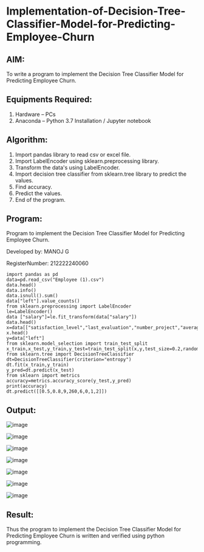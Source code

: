 # Implementation-of-Decision-Tree-Classifier-Model-for-Predicting-Employee-Churn

## AIM:
To write a program to implement the Decision Tree Classifier Model for Predicting Employee Churn.

## Equipments Required:
1. Hardware – PCs
2. Anaconda – Python 3.7 Installation / Jupyter notebook

## Algorithm:

1. Import pandas library to read csv or excel file.
2. Import LabelEncoder using sklearn.preprocessing library.
3. Transform the data's using LabelEncoder.
4. Import decision tree classifier from sklearn.tree library to predict the values.
5. Find accuracy.
6. Predict the values.
7. End of the program.

## Program:
Program to implement the Decision Tree Classifier Model for Predicting Employee Churn.

Developed by: MANOJ G

RegisterNumber: 212222240060

```
import pandas as pd
data=pd.read_csv("Employee (1).csv")
data.head()
data.info()
data.isnull().sum()
data["left"].value_counts()
from sklearn.preprocessing import LabelEncoder
le=LabelEncoder()
data ["salary"]=le.fit_transform(data["salary"])
data.head()
x=data[["satisfaction_level","last_evaluation","number_project","average_montly_hours","time_spend_company","Work_accident","promotion_last_5years","salary"]]
x.head()
y=data["left"]
from sklearn.model_selection import train_test_split
x_train,x_test,y_train,y_test=train_test_split(x,y,test_size=0.2,random_state=100)
from sklearn.tree import DecisionTreeClassifier
dt=DecisionTreeClassifier(criterion="entropy")
dt.fit(x_train,y_train)
y_pred=dt.predict(x_test)
from sklearn import metrics
accuracy=metrics.accuracy_score(y_test,y_pred)
print(accuracy)
dt.predict([[0.5,0.8,9,260,6,0,1,2]])
```

## Output:

![image](https://github.com/Sriram8452/Implementation-of-Decision-Tree-Classifier-Model-for-Predicting-Employee-Churn/assets/118708032/9863ba0f-6dc6-48b9-b6ee-53380f1938cb)

![image](https://github.com/Sriram8452/Implementation-of-Decision-Tree-Classifier-Model-for-Predicting-Employee-Churn/assets/118708032/b823b527-9080-4d47-8144-a75f11b8ff33)

![image](https://github.com/Sriram8452/Implementation-of-Decision-Tree-Classifier-Model-for-Predicting-Employee-Churn/assets/118708032/54c501c3-b063-4edf-87e0-4cd709f01af0)

![image](https://github.com/Sriram8452/Implementation-of-Decision-Tree-Classifier-Model-for-Predicting-Employee-Churn/assets/118708032/ac85c899-5d60-4240-9b88-fb1bd318fbc6)


![image](https://github.com/Sriram8452/Implementation-of-Decision-Tree-Classifier-Model-for-Predicting-Employee-Churn/assets/118708032/593863a0-b603-4058-8342-04e8ed200f6f)



![image](https://github.com/Sriram8452/Implementation-of-Decision-Tree-Classifier-Model-for-Predicting-Employee-Churn/assets/118708032/59c9d6c2-7088-4ea2-8ddd-cd183ebf4034)

![image](https://github.com/Sriram8452/Implementation-of-Decision-Tree-Classifier-Model-for-Predicting-Employee-Churn/assets/118708032/6f2ccedb-a907-4191-ac4c-ab9f1efe5771)






## Result:
Thus the program to implement the  Decision Tree Classifier Model for Predicting Employee Churn is written and verified using python programming.
